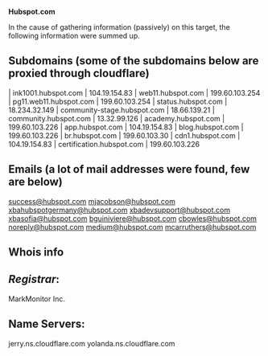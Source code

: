 **Hubspot.com**

In the cause of gathering information (passively) on this target, the following information were summed up.

Subdomains (some of the subdomains below are proxied through cloudflare)
--

| ink1001.hubspot.com | 104.19.154.83 
| web11.hubspot.com | 199.60.103.254 
| pg11.web11.hubspot.com | 199.60.103.254 
| status.hubspot.com | 18.234.32.149 
| community-stage.hubspot.com | 18.66.139.21 
| community.hubspot.com | 13.32.99.126 
| academy.hubspot.com | 199.60.103.226 
| app.hubspot.com | 104.19.154.83 
| blog.hubspot.com | 199.60.103.226 
| br.hubspot.com | 199.60.103.30 
| cdn1.hubspot.com | 104.19.154.83 
| certification.hubspot.com | 199.60.103.226 

Emails (a lot of mail addresses were found, few are below)
--

success@hubspot.com
mjacobson@hubspot.com
xbahubspotgermany@hubspot.com
xbadevsupport@hubspot.com
xbasofia@hubspot.com
bguiniviere@hubspot.com
cbowles@hubspot.com
noreply@hubspot.com
medium@hubspot.com
mcarruthers@hubspot.com

Whois info
--

***Registrar***:
--
MarkMonitor Inc.

Name Servers:
--
jerry.ns.cloudflare.com
yolanda.ns.cloudflare.com


